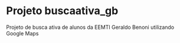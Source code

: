 # Projeto buscaativa_gb

Projeto de busca ativa de alunos da EEMTI Geraldo Benoni utilizando Google Maps


